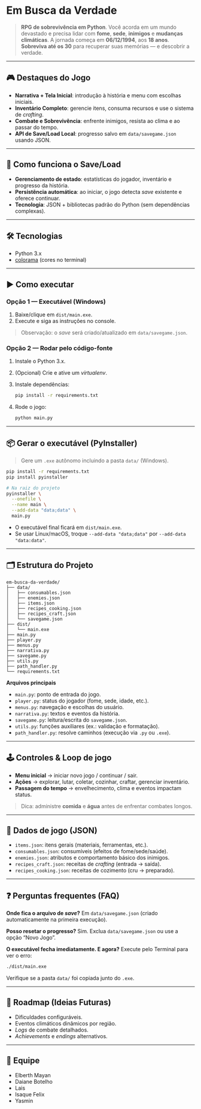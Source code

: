 # Em Busca da Verdade

> **RPG de sobrevivência em Python**. Você acorda em um mundo devastado e precisa lidar com **fome**, **sede**, **inimigos** e **mudanças climáticas**. A jornada começa em **06/12/1994**, aos **18 anos**. **Sobreviva até os 30** para recuperar suas memórias — e descobrir a verdade.

---

## 🎮 Destaques do Jogo

* **Narrativa + Tela Inicial**: introdução à história e menu com escolhas iniciais.
* **Inventário Completo**: gerencie itens, consuma recursos e use o sistema de *crafting*.
* **Combate e Sobrevivência**: enfrente inimigos, resista ao clima e ao passar do tempo.
* **API de Save/Load Local**: progresso salvo em `data/savegame.json` usando JSON.

---

## 🧠 Como funciona o Save/Load

* **Gerenciamento de estado**: estatísticas do jogador, inventário e progresso da história.
* **Persistência automática**: ao iniciar, o jogo detecta *save* existente e oferece continuar.
* **Tecnologia**: JSON + bibliotecas padrão do Python (sem dependências complexas).

---

## 🛠️ Tecnologias

* Python 3.x
* [colorama](https://pypi.org/project/colorama/) (cores no terminal)

---

## ▶️ Como executar

### Opção 1 — Executável (Windows)

1. Baixe/clique em `dist/main.exe`.
2. Execute e siga as instruções no console.

> Observação: o *save* será criado/atualizado em `data/savegame.json`.

### Opção 2 — Rodar pelo código-fonte

1. Instale o Python 3.x.
2. (Opcional) Crie e ative um *virtualenv*.
3. Instale dependências:

   ```bash
   pip install -r requirements.txt
   ```
4. Rode o jogo:

   ```bash
   python main.py
   ```

---

## 📦 Gerar o executável (PyInstaller)

> Gere um `.exe` autônomo incluindo a pasta `data/` (Windows).

```bash
pip install -r requirements.txt
pip install pyinstaller

# Na raiz do projeto
pyinstaller \
  --onefile \
  --name main \
  --add-data "data;data" \
  main.py
```

* O executável final ficará em `dist/main.exe`.
* Se usar Linux/macOS, troque `--add-data "data;data"` por `--add-data "data:data"`.

---

## 🗂️ Estrutura do Projeto

```
em-busca-da-verdade/
├── data/
│   ├── consumables.json
│   ├── enemies.json
│   ├── items.json
│   ├── recipes_cooking.json
│   ├── recipes_craft.json
│   └── savegame.json
├── dist/
│   └── main.exe
├── main.py
├── player.py
├── menus.py
├── narrativa.py
├── savegame.py
├── utils.py
├── path_handler.py
└── requirements.txt
```

**Arquivos principais**

* `main.py`: ponto de entrada do jogo.
* `player.py`: status do jogador (fome, sede, idade, etc.).
* `menus.py`: navegação e escolhas do usuário.
* `narrativa.py`: textos e eventos da história.
* `savegame.py`: leitura/escrita do `savegame.json`.
* `utils.py`: funções auxiliares (ex.: validação e formatação).
* `path_handler.py`: resolve caminhos (execução via `.py` ou `.exe`).

---

## 🕹️ Controles & Loop de jogo

* **Menu inicial** → iniciar novo jogo / continuar / sair.
* **Ações** → explorar, lutar, coletar, cozinhar, craftar, gerenciar inventário.
* **Passagem do tempo** → envelhecimento, clima e eventos impactam status.

> Dica: administre **comida** e **água** antes de enfrentar combates longos.

---

## 🧪 Dados de jogo (JSON)

* `items.json`: itens gerais (materiais, ferramentas, etc.).
* `consumables.json`: consumíveis (efeitos de fome/sede/saúde).
* `enemies.json`: atributos e comportamento básico dos inimigos.
* `recipes_craft.json`: receitas de *crafting* (entrada → saída).
* `recipes_cooking.json`: receitas de cozimento (cru → preparado).

---

## ❓ Perguntas frequentes (FAQ)

**Onde fica o arquivo de *save*?**
Em `data/savegame.json` (criado automaticamente na primeira execução).

**Posso resetar o progresso?**
Sim. Exclua `data/savegame.json` ou use a opção “Novo Jogo”.

**O executável fecha imediatamente. E agora?**
Execute pelo Terminal para ver o erro:

```bash
./dist/main.exe
```

Verifique se a pasta `data/` foi copiada junto do `.exe`.

---

## 📌 Roadmap (Ideias Futuras)

* Dificuldades configuráveis.
* Eventos climáticos dinâmicos por região.
* *Logs* de combate detalhados.
* *Achievements* e *endings* alternativos.

---

## 👥 Equipe

* Elberth Mayan
* Daiane Botelho
* Lais
* Isaque Felix
* Yasmin


